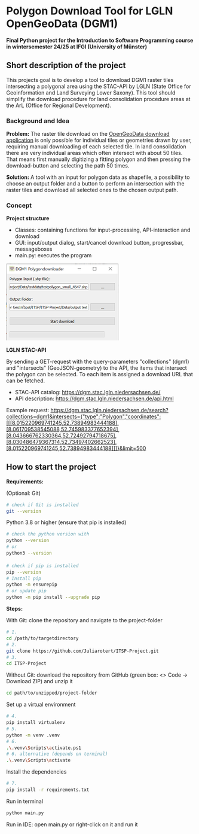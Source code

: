 # Polygon Download Tool for LGLN OpenGeoData (DGM1)
**Final Python project for the Introduction to Software Programming course in wintersemester 24/25 at IFGI (University of Münster)**

## Short description of the project
This projects goal is to develop a tool to download DGM1 raster tiles intersecting a polygonal area using the STAC-API by LGLN (State Office for Geoinformation and Land Surveying Lower Saxony). This tool should simplify the download procedure for land consolidation procedure areas at the ArL (Office for Regional Development).
  
### Background and Idea
**Problem:** The raster tile download on the [OpenGeoData download application](https://ni-lgln-opengeodata.hub.arcgis.com/) is only possible for individual tiles or geometries drawn by user, requiring manual downloading of each selected tile. In land consolidation there are very individual areas which often intersect with about 50 tiles. That means first manually digitizing a fitting polygon and then pressing the download-button and selecting the path 50 times.

**Solution:** A tool with an input for polygon data as shapefile, a possibility to choose an output folder and a button to perform an intersection with the raster tiles and download all selected ones to the chosen output path.

### Concept
**Project structure**
- Classes: containing functions for input-processing, API-interaction and download
- GUI: input/output dialog, start/cancel download button, progressbar, messageboxes
- main.py: executes the program

<img src="Media/GUI.png" width="300">

**LGLN STAC-API**

By sending a GET-request with the query-parameters "collections" (dgm1) and "intersects" (GeoJSON-geometry) to the API, the items that intersect the polygon can be selected. To each item is assigned a download URL that can be fetched. 
- STAC-API catalog: https://dgm.stac.lgln.niedersachsen.de/
- API description: https://dgm.stac.lgln.niedersachsen.de/api.html

Example request: https://dgm.stac.lgln.niedersachsen.de/search?collections=dgm1&intersects={"type":"Polygon","coordinates":[[[8.015220969741245,52.73894983444188],[8.061709538545088,52.745983377652394],[8.043666762330364,52.72492794718675],[8.030486479367314,52.73497402662523],[8.015220969741245,52.73894983444188]]]}&limit=500


## How to start the project
**Requirements:**

(Optional: Git)
```bash
# check if Git is installed
git --version
```

Python 3.8 or higher (ensure that pip is installed)
```bash
# check the python version with 
python --version
# or
python3 --version

# check if pip is installed
pip --version
# Install pip
python -m ensurepip
# or update pip
python -m pip install --upgrade pip
```
**Steps:**

With Git: clone the repository and navigate to the project-folder
```bash
# 1.
cd /path/to/targetdirectory 
# 2. 
git clone https://github.com/Juliarotert/ITSP-Project.git
# 3.
cd ITSP-Project
```
Without Git: download the repository from GitHub (green box: <> Code -> Download ZIP) and unzip it
```bash
cd path/to/unzipped/project-folder
```
Set up a virtual environment
```bash
# 4.
pip install virtualenv
# 5. 
python -m venv .venv  
# 6.
.\.venv\Scripts\activate.ps1  
# 6. alternative (depends on terminal)
.\.venv\Scripts\activate
```
Install the dependencies
```bash
# 7.
pip install -r requirements.txt
```
Run in terminal
```bash
python main.py
```
Run in IDE: open main.py or right-click on it and run it
